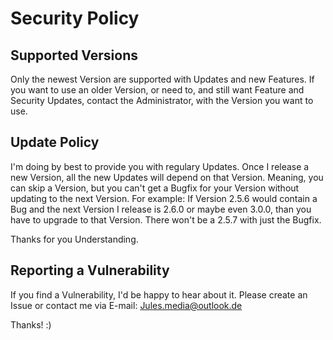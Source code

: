 # Security Policy

## Supported Versions

Only the newest Version are supported with Updates and new Features.
If you want to use an older Version, or need to, and still want Feature and Security Updates,
contact the Administrator, with the Version you want to use.

## Update Policy

I'm doing by best to provide you with regulary Updates. Once I release a new Version, all the new Updates will depend on that Version. Meaning, you can skip a Version, but you can't get a Bugfix for your Version without updating to the next Version.
For example:
If Version 2.5.6 would contain a Bug and the next Version I release is 2.6.0 or maybe even 3.0.0, than you have to upgrade to that Version. There won't be a 2.5.7 with just the Bugfix.

Thanks for you Understanding.

## Reporting a Vulnerability

If you find a Vulnerability, I'd be happy to hear about it.
Please create an Issue or contact me via E-mail: Jules.media@outlook.de

Thanks! :)